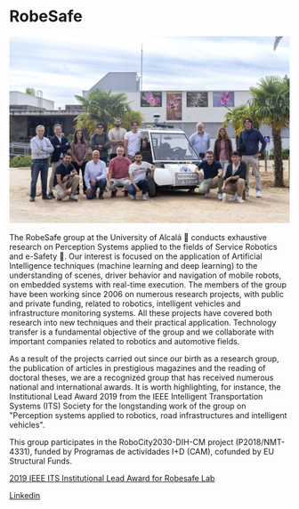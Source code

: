 # RobeSafe

![RobeSafe's people.](/2024-10-Robesafe_Personal_Foto_Portada_DSC00902.jpg "RobeSafe's people")

The RobeSafe group at the University of Alcalá :school: conducts exhaustive research on Perception Systems applied to the fields of Service Robotics and e-Safety :blue_car:. Our interest is focused on the application of Artificial Intelligence techniques (machine learning and deep learning) to the understanding of scenes, driver behavior and navigation of mobile robots, on embedded systems with real-time execution. The members of the group have been working since 2006 on numerous research projects, with public and private funding, related to robotics, intelligent vehicles and infrastructure monitoring systems. All these projects have covered both research into new techniques and their practical application. Technology transfer is a fundamental objective of the group and we collaborate with important companies related to robotics and automotive fields.
 
As a result of the projects carried out since our birth as a research group, the publication of articles in prestigious magazines and the reading of doctoral theses, we are a recognized group that has received numerous national and international awards. It is worth highlighting, for instance, the Institutional Lead Award 2019 from the IEEE Intelligent Transportation Systems (ITS) Society for the longstanding work of the group on "Perception systems applied to robotics, road infrastructures and intelligent vehicles".

This group participates in the RoboCity2030-DIH-CM project (P2018/NMT- 4331), funded by Programas de actividades I+D (CAM), cofunded by EU Structural Funds.


[2019 IEEE ITS Institutional Lead Award for Robesafe Lab](https://youtu.be/9mR5qRkCWhg)

[Linkedin](https://es.linkedin.com/company/robesafe-research-group)
